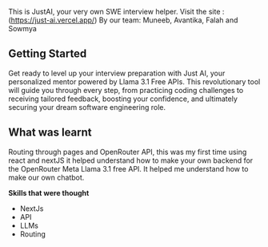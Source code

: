 This is JustAI, your very own SWE interview helper.
Visit the site : (https://just-ai.vercel.app/)
By our team: Muneeb, Avantika, Falah and Sowmya

## Getting Started

Get ready to level up your interview preparation with Just AI, your personalized mentor powered by Llama 3.1 Free APIs. This revolutionary tool will guide you through every step, from practicing coding challenges to receiving tailored feedback, boosting your confidence, and ultimately securing your dream software engineering role.

## What was learnt

Routing through pages and OpenRouter API, this was my first time using react and nextJS it helped understand how to make your own backend for the OpenRouter Meta Llama 3.1 free API. It helped me understand how to make our own chatbot.

**Skills that were thought**
* NextJs
* API
* LLMs
* Routing

